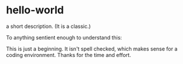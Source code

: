 # hello-world
a short description. (It is a classic.)

To anything sentient enough to understand this:

This is just a beginning. It isn't spell checked, which makes sense for a coding environment. Thanks for the time and effort. 

